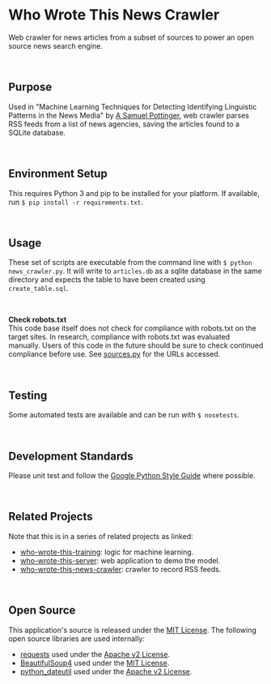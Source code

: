 Who Wrote This News Crawler
====================================================================================================
Web crawler for news articles from a subset of sources to power an open source news search engine.

<br>

Purpose
----------------------------------------------------------------------------------------------------
Used in "Machine Learning Techniques for Detecting Identifying Linguistic Patterns in the News Media" by [A Samuel Pottinger](https://gleap.org), web crawler parses RSS feeds from a list of news agencies, saving the articles found to a SQLite database.

<br>

Environment Setup
----------------------------------------------------------------------------------------------------
This requires Python 3 and pip to be installed for your platform. If available, run `$ pip install -r requirements.txt`.

<br>

Usage
----------------------------------------------------------------------------------------------------
These set of scripts are executable from the command line with `$ python news_crawler.py`. It will write to `articles.db` as a sqlite database in the same directory and expects the table to have been created using `create_table.sql`.

<br>

**Check robots.txt**  
This code base itself does not check for compliance with robots.txt on the target sites. In research, compliance with robots.txt was evaluated manually. Users of this code in the future should be sure to check continued compliance before use. See [sources.py](https://github.com/datadrivenempathy/who-wrote-this-news-crawler/blob/master/sources.py) for the URLs accessed.

<br>

Testing
----------------------------------------------------------------------------------------------------
Some automated tests are available and can be run with `$ nosetests`.

<br>

Development Standards
----------------------------------------------------------------------------------------------------
Please unit test and follow the [Google Python Style Guide](http://google.github.io/styleguide/pyguide.html) where possible.

<br>

Related Projects
----------------------------------------------------------------------------------------------------
Note that this is in a series of related projects as linked:

 - [who-wrote-this-training](https://github.com/datadrivenempathy/who-wrote-this-training): logic for machine learning.
 - [who-wrote-this-server](https://github.com/datadrivenempathy/who-wrote-this-server): web application to demo the model.
 - [who-wrote-this-news-crawler](https://github.com/datadrivenempathy/who-wrote-this-news-crawler): crawler to record RSS feeds.

<br>

Open Source
----------------------------------------------------------------------------------------------------
This application's source is released under the [MIT License](https://opensource.org/licenses/MIT). The following open source libraries are used internally:

 - [requests](https://2.python-requests.org/en/master/) used under the [Apache v2 License](https://2.python-requests.org/en/master/user/intro/#apache2-license).
 - [BeautifulSoup4](https://www.crummy.com/software/BeautifulSoup/) used under the [MIT License](https://code.launchpad.net/beautifulsoup).
 - [python_dateutil](https://dateutil.readthedocs.io/en/stable/) used under the [Apache v2 License](https://github.com/dateutil/dateutil/blob/master/LICENSE).
